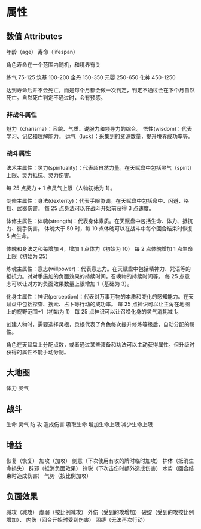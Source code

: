 # 属性

## 数值 Attributes

年龄（age）
寿命（lifespan）

角色寿命在一个范围内随机，和境界有关

练气
75-125
筑基
100-200
金丹
150-350
元婴
250-650
化神
450-1250

达到寿命后并不会死亡，而是每个月都会做一次判定，判定不通过会在下个月自然死亡。自然死亡判定不通过时，会有预感。

### 非战斗属性

魅力（charisma）：容貌、气质、说服力和领导力的综合。
悟性(wisdom)：代表学习、记忆和理解能力。
运气（luck）：采集到的资源数量，提升境界成功率等。

### 战斗属性

法术主属性：灵力(spirituality)：代表超自然力量。在天赋盘中包括灵气（spirit）上限、灵力抵抗、灵力伤害。

每 25 点灵力 + 1 点灵气上限（人物初始为 1）。

剑修主属性：身法(dexterity)：代表手眼协调。在天赋盘中包括命中、闪避、格挡、武器伤害。
每 25 点身法可以在战斗开始前获得 3 点速度。

体修主属性：体魄(strength)：代表身体素质。在天赋盘中包括生命、体力、抵抗力、徒手伤害。
体魄大于 50 时，每 10 点体魄可以在战斗中每个回合结束时恢复 5 点生命。

体魄和身法之和每增加 4，增加 1 点体力（初始为 10）
每 2 点体魄增加 1 点生命上限（初始为 25）

炼魂主属性：意志(willpower)：代表意志力。在天赋盘中包括精神力、咒语等的抵抗力。对对手施加的负面效果的持续时间，召唤物的持续时间等。
每 25 点意志可以让对方的负面效果数量上限增加 1（基础为 3）。

化身主属性：神识(perception)：代表对万事万物的本质和变化的感知能力。在天赋盘中包括探查、搜索、占卜等行动的成功率。
每 25 点神识可以让主角在地图上的视野范围+1（初始为 1）
每 25 点神识可以让召唤化身的灵气消耗减 1。

创建人物时，需要选择灵根，灵根代表了角色每次提升修炼等级后，自动分配的属性。

角色在天赋盘上分配点数，或者通过某些装备和功法可以主动获得属性。但升级时获得的属性不能手动分配。

## 大地图

体力
灵气

## 战斗

生命
灵气
防
攻
造成伤害
吸取生命
增加生命上限
减少生命上限

##

## 增益

恢复（恢复）
加攻（加攻）
剑意（下次使用有攻的牌时临时加攻）
护体（抵消生命损失）
辟邪（抵消负面效果）
锋锐（下次击伤时额外造成伤害）
水势（回合结束时造成伤害）
气势（按比例加攻）

## 负面效果

减攻（减攻）
虚弱（按比例减攻）
外伤（受到的攻增加）
破绽（受到的攻按比例增加）、
内伤（回合开始时受到伤害）
困缚（无法再次行动）
